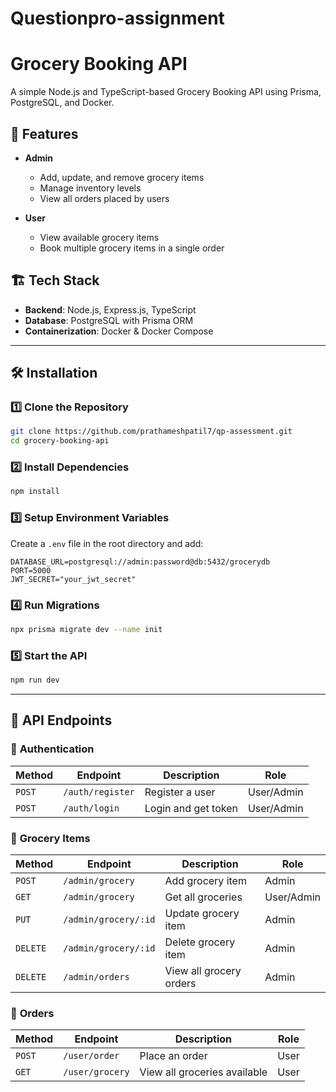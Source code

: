 # Questionpro-assignment
# Grocery Booking API  

A simple Node.js and TypeScript-based Grocery Booking API using Prisma, PostgreSQL, and Docker.

## 🚀 Features  

- **Admin**  
  - Add, update, and remove grocery items  
  - Manage inventory levels  
  - View all orders placed by users  

- **User**  
  - View available grocery items  
  - Book multiple grocery items in a single order  

## 🏗️ Tech Stack  

- **Backend**: Node.js, Express.js, TypeScript  
- **Database**: PostgreSQL with Prisma ORM  
- **Containerization**: Docker & Docker Compose  

---

## 🛠️ Installation  

### 1️⃣ Clone the Repository  

```bash
git clone https://github.com/prathameshpatil7/qp-assessment.git
cd grocery-booking-api
```

### 2️⃣ Install Dependencies  

```bash
npm install
```

### 3️⃣ Setup Environment Variables  

Create a `.env` file in the root directory and add:

```
DATABASE_URL=postgresql://admin:password@db:5432/grocerydb
PORT=5000
JWT_SECRET="your_jwt_secret"
```

### 4️⃣ Run Migrations  

```bash
npx prisma migrate dev --name init
```

### 5️⃣ Start the API  

```bash
npm run dev
```

---

## 📌 API Endpoints  

### 🔹 **Authentication**  
| Method | Endpoint           | Description         | Role |
|--------|-------------------|---------------------|------|
| `POST` | `/auth/register` | Register a user | User/Admin |
| `POST` | `/auth/login`    | Login and get token | User/Admin |

### 🔹 **Grocery Items**  
| Method | Endpoint           | Description         | Role |
|--------|-------------------|---------------------|------|
| `POST` | `/admin/grocery`    | Add grocery item | Admin |
| `GET`  | `/admin/grocery`    | Get all groceries | User/Admin |
| `PUT`  | `/admin/grocery/:id` | Update grocery item | Admin |
| `DELETE` | `/admin/grocery/:id` | Delete grocery item | Admin |
| `DELETE` | `/admin/orders` | View all grocery orders | Admin |

### 🔹 **Orders**  
| Method | Endpoint         | Description       | Role |
|--------|-----------------|-------------------|------|
| `POST` | `/user/order`    | Place an order   | User |
| `GET`  | `/user/grocery`    | View all groceries available  | User |
